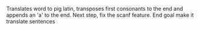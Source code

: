 Translates word to pig latin, transposes first consonants to the end and appends an 'a' to the end.
Next step, fix the scanf feature.
End goal make it translate sentences
